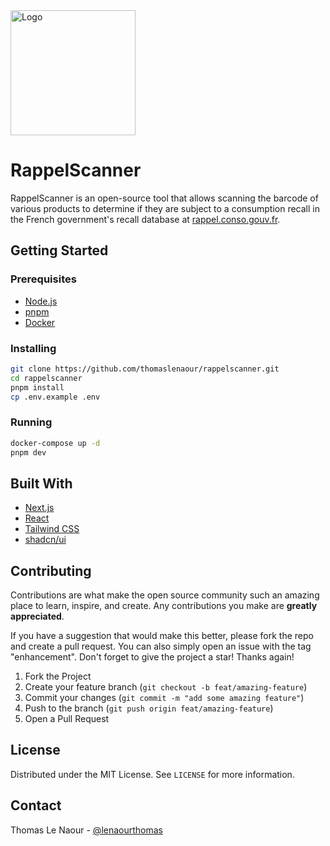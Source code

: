 <img src="logo.png" alt="Logo" width="200" />

# RappelScanner

RappelScanner is an open-source tool that allows scanning the barcode of various products to determine if they are subject to a consumption recall in the French government's recall database at <a href="https://rappel.conso.gouv.fr" target="_blank">rappel.conso.gouv.fr</a>.

## Getting Started

### Prerequisites

- <a href="https://nodejs.org" target="_blank">Node.js</a>
- <a href="https://pnpm.io" target="_blank">pnpm</a>
- <a href="https://docker.com" target="_blank">Docker</a>

### Installing

```sh
git clone https://github.com/thomaslenaour/rappelscanner.git
cd rappelscanner
pnpm install
cp .env.example .env
```

### Running

```sh
docker-compose up -d
pnpm dev
```

## Built With

- <a href="https://nextjs.org" target="_blank">Next.js</a>
- <a href="https://react.dev" target="_blank">React</a>
- <a href="https://tailwindcss.com" target="_blank">Tailwind CSS</a>
- <a href="https://ui.shadcn.com" target="_blank">shadcn/ui</a>

## Contributing

Contributions are what make the open source community such an amazing place to learn, inspire, and create. Any contributions you make are **greatly appreciated**.

If you have a suggestion that would make this better, please fork the repo and create a pull request. You can also simply open an issue with the tag "enhancement".
Don't forget to give the project a star! Thanks again!

1. Fork the Project
2. Create your feature branch (`git checkout -b feat/amazing-feature`)
3. Commit your changes (`git commit -m "add some amazing feature"`)
4. Push to the branch (`git push origin feat/amazing-feature`)
5. Open a Pull Request

## License

Distributed under the MIT License. See `LICENSE` for more information.

## Contact

Thomas Le Naour - [@lenaourthomas](https://twitter.com/lenaourthomas)
